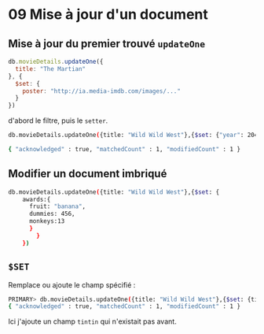 # 09 Mise à jour d'un document

## Mise à jour du premier trouvé `updateOne`

```js
db.movieDetails.updateOne({
  title: "The Martian"
}, {
  $set: {
    poster: "http://ia.media-imdb.com/images/..."
  }
})
```

d'abord le filtre, puis le `setter`.

```bash
db.movieDetails.updateOne({title: "Wild Wild West"},{$set: {"year": 2045}})
```

```bash
{ "acknowledged" : true, "matchedCount" : 1, "modifiedCount" : 1 }
```

## Modifier un document imbriqué

```bash
db.movieDetails.updateOne({title: "Wild Wild West"},{$set: {
	awards:{
      fruit: "banana",
      dummies: 456,
      monkeys:13
      }
		}
	})
```

## `$SET`

Remplace ou ajoute le champ spécifié :

```bash
PRIMARY> db.movieDetails.updateOne({title: "Wild Wild West"},{$set: {tintin: "milou"}})
{ "acknowledged" : true, "matchedCount" : 1, "modifiedCount" : 1 }
```

Ici j'ajoute un champ `tintin` qui n'existait pas avant.

